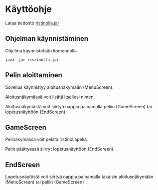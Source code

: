# Käyttöohje

Lataa tiedosto [ristinolla.jar](https://github.com/iikkamatias/Ristinolla/releases/tag/viikko6)


## Ohjelman käynnistäminen

Ohjelma käynnistetään komennolla 

```
java -jar ristinolla.jar
```

## Pelin aloittaminen

Sovellus käynnistyy aloitusnäkymään (MenuScreen):

Aloitusnäkymässä voit lisätä itsellesi nimen.

Aloitusnäkymästä voit siirtyä nappia painamalla peliin (GameScreen) tai lopetusnäyttöön (EndScreen).

## GameScreen

Pelinäkymässä voit pelata ristinollapeliä.

Pelin päättyessä siirryt lopetusnäyttöön (EndScreen).

## EndScreen

Lopetusnäytöstä voit siirtyä nappia painamalla takaisin aloitusnäkymään (MenuScreen) tai peliin (GameScreen)
